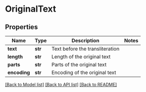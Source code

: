 # OriginalText


## Properties
Name | Type | Description | Notes
------------ | ------------- | ------------- | -------------
**text** | **str** | Text before the transliteration | 
**length** | **str** | Length of the original text | 
**parts** | **str** | Parts of the original text | 
**encoding** | **str** | Encoding of the original text | 


[[Back to Model list]](../../README.md#models) [[Back to API list]](../../README.md#available-methods) [[Back to README]](../../README.md)


